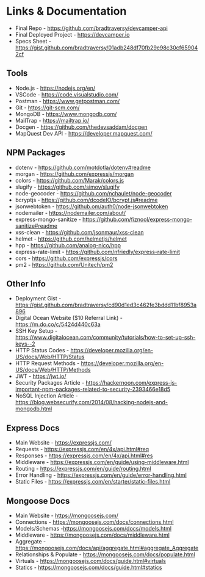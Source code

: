 # Links & Documentation

- Final Repo - https://github.com/bradtraversy/devcamper-api
- Final Deployed Project - https://devcamper.io
- Specs Sheet - https://gist.github.com/bradtraversy/01adb248df70fb29e98c30cf659042cf

## Tools

- Node.js - https://nodejs.org/en/
- VSCode - https://code.visualstudio.com/
- Postman - https://www.getpostman.com/
- Git - https://git-scm.com/
- MongoDB - https://www.mongodb.com/
- MailTrap - https://mailtrap.io/
- Docgen - https://github.com/thedevsaddam/docgen
- MapQuest Dev API - https://developer.mapquest.com/

## NPM Packages

- dotenv - https://github.com/motdotla/dotenv#readme
- morgan - https://github.com/expressjs/morgan
- colors - https://github.com/Marak/colors.js
- slugify - https://github.com/simov/slugify
- node-geocoder - https://github.com/nchaulet/node-geocoder
- bcryptjs - https://github.com/dcodeIO/bcrypt.js#readme
- jsonwebtoken - https://github.om/auth0/node-jsonwebtoken
- nodemailer - https://nodemailer.com/about/
- express-mongo-sanitize - https://github.com/fiznool/express-mongo-sanitize#readme
- xss-clean - https://github.com/jsonmaur/xss-clean
- helmet - https://github.com/helmetjs/helmet
- hpp - https://github.com/analog-nico/hpp
- express-rate-limit - https://github.com/nfriedly/express-rate-limit
- cors - https://github.com/expressjs/cors
- pm2 - https://github.com/Unitech/pm2

## Other Info

- Deployment Gist - https://gist.github.com/bradtraversy/cd90d1ed3c462fe3bddd11bf8953a896
- Digital Ocean Website ($10 Referral Link) - https://m.do.co/c/5424d440c63a
- SSH Key Setup - https://www.digitalocean.com/community/tutorials/how-to-set-up-ssh-keys--2
- HTTP Status Codes - https://developer.mozilla.org/en-US/docs/Web/HTTP/Status
- HTTP Request Methods - https://developer.mozilla.org/en-US/docs/Web/HTTP/Methods
- JWT - https://jwt.io/
- Security Packages Article - https://hackernoon.com/express-js-important-npm-packages-related-to-security-2393466e18d5
- NoSQL Injection Article - https://blog.websecurify.com/2014/08/hacking-nodejs-and-mongodb.html

## Express Docs

- Main Website - https://expressjs.com/
- Requests - https://expressjs.com/en/4x/api.html#req
- Responses - https://expressjs.com/en/4x/api.html#res
- Middleware - https://expressjs.com/en/guide/using-middleware.html
- Routing - https://expressjs.com/en/guide/routing.html
- Error Handling - https://expressjs.com/en/guide/error-handling.html
- Static Files - https://expressjs.com/en/starter/static-files.html

## Mongoose Docs

- Main Website - https://mongoosejs.com/
- Connections - https://mongoosejs.com/docs/connections.html
- Models/Schemas -https://mongoosejs.com/docs/models.html
- Middleware - https://mongoosejs.com/docs/middleware.html
- Aggregate - https://mongoosejs.com/docs/api/aggregate.html#aggregate_Aggregate
- Relationships & Populate - https://mongoosejs.com/docs/populate.html
- Virtuals - https://mongoosejs.com/docs/guide.html#virtuals
- Statics - https://mongoosejs.com/docs/guide.html#statics

